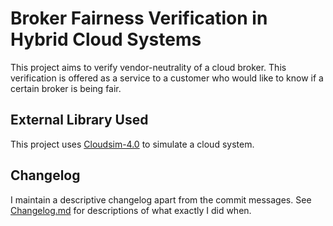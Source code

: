 # Broker Fairness Verification in Hybrid Cloud Systems

This project aims to verify vendor-neutrality of a cloud broker. This verification is offered as a service to a customer who would like to know if a certain broker is being fair.



## External Library Used

This project uses [Cloudsim-4.0](http://www.cloudbus.org/cloudsim/) to simulate a cloud system.

## Changelog

I maintain a descriptive changelog apart from the commit messages. See [Changelog.md](https://github.com/adarsh0112/BrokerFairness/blob/master/doc/dev_notes/Changelog.md) for descriptions of what exactly I did when.

